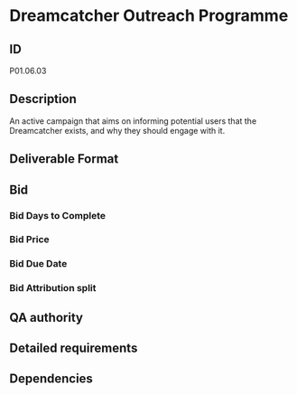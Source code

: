 # Dreamcatcher Outreach Programme

## ID 

P01.06.03

## Description

An active campaign that aims on informing potential users that the Dreamcatcher exists, and why they should engage with it.

## Deliverable Format

## Bid 

### Bid Days to Complete

### Bid Price

### Bid Due Date

### Bid Attribution split

## QA authority

## Detailed requirements

## Dependencies

